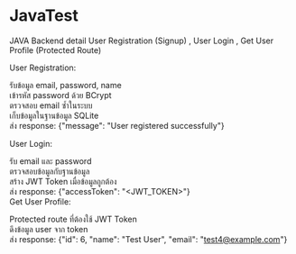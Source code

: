 # JavaTest
JAVA Backend detail User Registration (Signup) , User Login , Get User Profile (Protected Route)  

User Registration:  

รับข้อมูล email, password, name  
เข้ารหัส password ด้วย BCrypt  
ตรวจสอบ email ซ้ำในระบบ  
เก็บข้อมูลในฐานข้อมูล SQLite  
ส่ง response: {"message": "User registered successfully"}  

User Login:  

รับ email และ password  
ตรวจสอบข้อมูลกับฐานข้อมูล  
สร้าง JWT Token เมื่อข้อมูลถูกต้อง  
ส่ง response: {"accessToken": "<JWT_TOKEN>"}  
Get User Profile:  

Protected route ที่ต้องใช้ JWT Token  
ดึงข้อมูล user จาก token  
ส่ง response: {"id": 6, "name": "Test User", "email": "test4@example.com"}  

